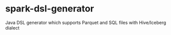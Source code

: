 # spark-dsl-generator
Java DSL generator which supports Parquet and SQL files with Hive/Iceberg dialect
